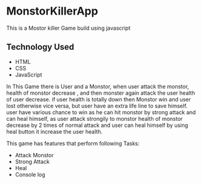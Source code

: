 # MonstorKillerApp

This is a Mostor killer Game build using javascript 

## Technology Used
* HTML
* CSS
* JavaScript

In This Game there is User and a Monstor, when user attack the monstor, health of monstor decrease , and then monster again attack the user health of user decrease.
if user health is totally down then Monstor win and user lost otherwise vice versa, but user have an extra life line to save himself.
user have various chance to win as he can hit monstor by strong attack and can heal himself, as user attack strongily to monstor health of monstor decrease by 2 times of normal attack and user can heal himself by 
using heal button it increase the user health.

This game has features that perform following Tasks:

* Attack Monstor
* Strong Attack
* Heal
* Console log 

